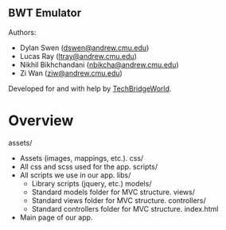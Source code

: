 BWT Emulator
----------------------------------------------

Authors:
* Dylan Swen (dswen@andrew.cmu.edu)
* Lucas Ray (ltray@andrew.cmu.edu)
* Nikhil Bikhchandani (nbikcha@andrew.cmu.edu)
* Zi Wan (ziw@andrew.cmu.edu)

Developed for and with help by [TechBridgeWorld](http://www.techbridgeworld.org/).

Overview
==============================================
assets/
  * Assets (images, mappings, etc.).
css/
  * All css and scss used for the app.
scripts/
  * All scripts we use in our app.
  libs/
    * Library scripts (jquery, etc.)
  models/
    * Standard models folder for MVC structure.
  views/
    * Standard views folder for MVC structure.
  controllers/
    * Standard controllers folder for MVC structure.
index.html
  * Main page of our app.
